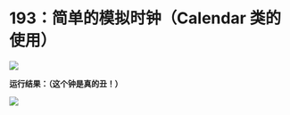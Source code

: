 # 193：简单的模拟时钟（Calendar 类的使用）

<img src="http://image.renkaigis.com/keepcoding/2017120701.png">

**运行结果：（这个钟是真的丑！）**

<img src="http://image.renkaigis.com/keepcoding/2017120702.png">

